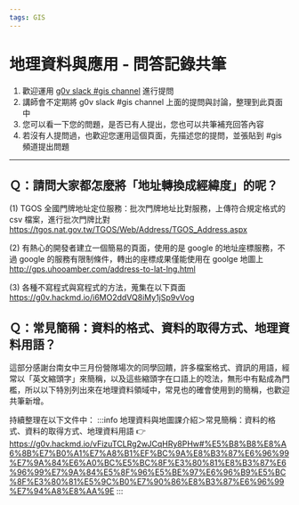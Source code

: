 ```yaml
---
tags: GIS
---
```


# 地理資料與應用 - 問答記錄共筆

1. 歡迎運用 [g0v slack #gis channel](https://g0v.hackmd.io/@jothon/joing0vslack) 進行提問
2. 講師會不定期將 g0v slack #gis channel 上面的提問與討論，整理到此頁面中
3. 您可以看一下您的問題，是否已有人提出，您也可以共筆補充回答內容
4. 若沒有人提問過，也歡迎您運用這個頁面，先描述您的提問，並張貼到 #gis 頻道提出問題

---

## Ｑ：請問大家都怎麼將「**地址轉換成經緯度**」的呢？

(1) TGOS 全國門牌地址定位服務：批次門牌地址比對服務，上傳符合規定格式的 csv 檔案，進行批次門牌比對
https://tgos.nat.gov.tw/TGOS/Web/Address/TGOS_Address.aspx

(2) 有熱心的開發者建立一個簡易的頁面，使用的是 google 的地址座標服務，不過 google 的服務有限制條件，轉出的座標成果僅能使用在 goolge 地圖上
http://gps.uhooamber.com/address-to-lat-lng.html

(3) 各種不寫程式與寫程式的方法，蒐集在以下頁面
https://g0v.hackmd.io/i6MO2ddVQ8iMy1jSp9vVog


## Ｑ：常見簡稱：資料的格式、資料的取得方式、地理資料用語？

這部分感謝台南女中三月份營隊場次的同學回饋，許多檔案格式、資訊的用語，經常以「英文縮頭字」來簡稱，以及這些縮頭字在口語上的唸法，無形中有點成為門檻，所以以下特別列出來在地理資料領域中，常見也的確會使用到的簡稱，也歡迎共筆新增。

持續整理在以下文件中：
:::info
地理資料與地圖課介紹＞常見簡稱：資料的格式、資料的取得方式、地理資料用語
👉 https://g0v.hackmd.io/vFizuTCLRg2wJCqHRy8PHw#%E5%B8%B8%E8%A6%8B%E7%B0%A1%E7%A8%B1%EF%BC%9A%E8%B3%87%E6%96%99%E7%9A%84%E6%A0%BC%E5%BC%8F%E3%80%81%E8%B3%87%E6%96%99%E7%9A%84%E5%8F%96%E5%BE%97%E6%96%B9%E5%BC%8F%E3%80%81%E5%9C%B0%E7%90%86%E8%B3%87%E6%96%99%E7%94%A8%E8%AA%9E
:::